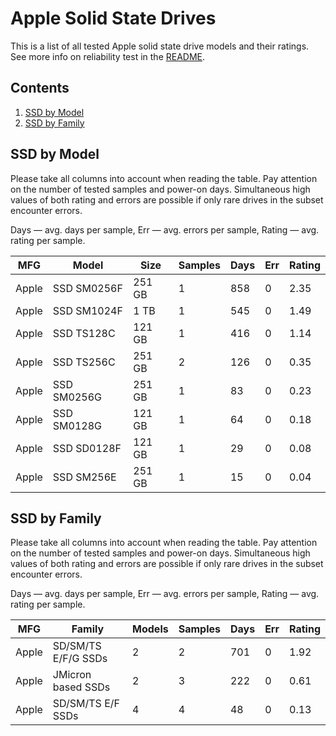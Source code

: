 Apple Solid State Drives
========================

This is a list of all tested Apple solid state drive models and their ratings. See
more info on reliability test in the [README](https://github.com/linuxhw/SMART).

Contents
--------

1. [ SSD by Model  ](#ssd-by-model)
2. [ SSD by Family ](#ssd-by-family)

SSD by Model
------------

Please take all columns into account when reading the table. Pay attention on the
number of tested samples and power-on days. Simultaneous high values of both rating
and errors are possible if only rare drives in the subset encounter errors.

Days   — avg. days per sample,
Err    — avg. errors per sample,
Rating — avg. rating per sample.

| MFG       | Model              | Size   | Samples | Days  | Err   | Rating |
|-----------|--------------------|--------|---------|-------|-------|--------|
| Apple     | SSD SM0256F        | 251 GB | 1       | 858   | 0     | 2.35   |
| Apple     | SSD SM1024F        | 1 TB   | 1       | 545   | 0     | 1.49   |
| Apple     | SSD TS128C         | 121 GB | 1       | 416   | 0     | 1.14   |
| Apple     | SSD TS256C         | 251 GB | 2       | 126   | 0     | 0.35   |
| Apple     | SSD SM0256G        | 251 GB | 1       | 83    | 0     | 0.23   |
| Apple     | SSD SM0128G        | 121 GB | 1       | 64    | 0     | 0.18   |
| Apple     | SSD SD0128F        | 121 GB | 1       | 29    | 0     | 0.08   |
| Apple     | SSD SM256E         | 251 GB | 1       | 15    | 0     | 0.04   |

SSD by Family
-------------

Please take all columns into account when reading the table. Pay attention on the
number of tested samples and power-on days. Simultaneous high values of both rating
and errors are possible if only rare drives in the subset encounter errors.

Days   — avg. days per sample,
Err    — avg. errors per sample,
Rating — avg. rating per sample.

| MFG       | Family                 | Models | Samples | Days  | Err   | Rating |
|-----------|------------------------|--------|---------|-------|-------|--------|
| Apple     | SD/SM/TS E/F/G SSDs    | 2      | 2       | 701   | 0     | 1.92   |
| Apple     | JMicron based SSDs     | 2      | 3       | 222   | 0     | 0.61   |
| Apple     | SD/SM/TS E/F SSDs      | 4      | 4       | 48    | 0     | 0.13   |
